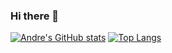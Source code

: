 ### Hi there 👋

[![Andre's GitHub stats](https://github-readme-stats.vercel.app/api?username=Andrebtk&count_private=true&show_icons=true&theme=tokyonight)](https://github.com/anuraghazra/github-readme-stats)     [![Top Langs](https://github-readme-stats.vercel.app/api/top-langs/?username=Andrebtk&hide=html,css&count_private=true)](https://github.com/anuraghazra/github-readme-stats)



<!--
**Andrebtk/Andrebtk** is a ✨ _special_ ✨ repository because its `README.md` (this file) appears on your GitHub profile.

Here are some ideas to get you started:

- 🔭 I’m currently working on ...
- 🌱 I’m currently learning ...
- 👯 I’m looking to collaborate on ...
- 🤔 I’m looking for help with ...
- 💬 Ask me about ...
- 📫 How to reach me: ...
- 😄 Pronouns: ...
- ⚡ Fun fact: ...
-->
